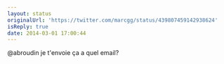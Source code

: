 ```yaml
---
layout: status
originalUrl: 'https://twitter.com/marcgg/status/439807459142938624'
isReply: true
date: 2014-03-01 17:00:44
---
```


@abroudin je t'envoie ça a quel email?
